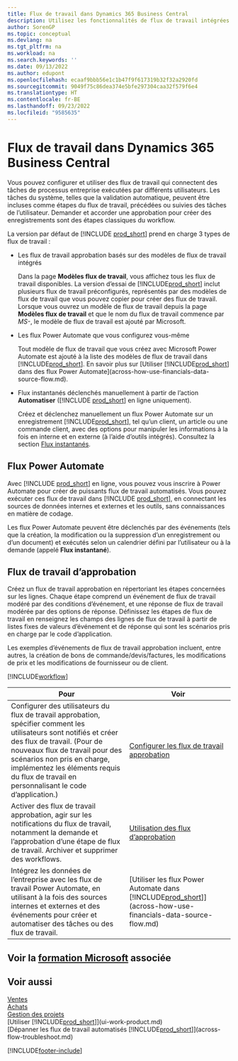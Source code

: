 ```yaml
---
title: Flux de travail dans Dynamics 365 Business Central
description: Utilisez les fonctionnalités de flux de travail intégrées pour configurer des flux de travail approbation afin de compléter les flux de travail automatisés basés sur Power Automate. Vous pouvez configurer des étapes pour affecter des tâches à différentes personnes dans le cadre des différentes tâches de processus métier.
author: SorenGP
ms.topic: conceptual
ms.devlang: na
ms.tgt_pltfrm: na
ms.workload: na
ms.search.keywords: ''
ms.date: 09/13/2022
ms.author: edupont
ms.openlocfilehash: ecaaf9bbb56e1c1b47f9f617319b32f32a2920fd
ms.sourcegitcommit: 9049f75c86dea374e5bfe297304caa32f579f6e4
ms.translationtype: HT
ms.contentlocale: fr-BE
ms.lasthandoff: 09/23/2022
ms.locfileid: "9585635"
---
```

# <a name="workflows-in-dynamics-365-business-central"></a>Flux de travail dans Dynamics 365 Business Central

Vous pouvez configurer et utiliser des flux de travail qui connectent des tâches de processus entreprise exécutées par différents utilisateurs. Les tâches du système, telles que la validation automatique, peuvent être incluses comme étapes du flux de travail, précédées ou suivies des tâches de l’utilisateur. Demander et accorder une approbation pour créer des enregistrements sont des étapes classiques du workflow.

La version par défaut de [!INCLUDE [prod_short](includes/prod_short.md)] prend en charge 3 types de flux de travail :

* Les flux de travail approbation basés sur des modèles de flux de travail intégrés

  Dans la page **Modèles flux de travail**, vous affichez tous les flux de travail disponibles. La version d’essai de [!INCLUDE[prod_short](includes/prod_short.md)] inclut plusieurs flux de travail préconfigurés, représentés par des modèles de flux de travail que vous pouvez copier pour créer des flux de travail. Lorsque vous ouvrez un modèle de flux de travail depuis la page **Modèles flux de travail** et que le nom du flux de travail commence par *MS-*, le modèle de flux de travail est ajouté par Microsoft.
  
* Les flux Power Automate que vous configurez vous-même

  Tout modèle de flux de travail que vous créez avec Microsoft Power Automate est ajouté à la liste des modèles de flux de travail dans [!INCLUDE[prod_short](includes/prod_short.md)]. En savoir plus sur [Utiliser [!INCLUDE[prod_short](includes/prod_short.md)] dans des flux Power Automate](across-how-use-financials-data-source-flow.md). 
  
* Flux instantanés déclenchés manuellement à partir de l’action **Automatiser** ([!INCLUDE [prod_short](includes/prod_short.md)] en ligne uniquement).

  Créez et déclenchez manuellement un flux Power Automate sur un enregistrement [!INCLUDE[prod_short](includes/prod_short.md)], tel qu’un client, un article ou une commande client, avec des options pour manipuler les informations à la fois en interne et en externe (à l’aide d’outils intégrés). Consultez la section [Flux instantanés](across-how-use-financials-data-source-flow.md#instant-flows).

## <a name="power-automate-flows"></a>Flux Power Automate

Avec [!INCLUDE [prod_short](includes/prod_short.md)] en ligne, vous pouvez vous inscrire à Power Automate pour créer de puissants flux de travail automatisés. Vous pouvez exécuter ces flux de travail dans [!INCLUDE [prod_short](includes/prod_short.md)], en connectant les sources de données internes et externes et les outils, sans connaissances en matière de codage.

Les flux Power Automate peuvent être déclenchés par des événements (tels que la création, la modification ou la suppression d’un enregistrement ou d’un document) et exécutés selon un calendrier défini par l’utilisateur ou à la demande (appelé **Flux instantané**).

## <a name="approval-workflows"></a>Flux de travail d’approbation

Créez un flux de travail approbation en répertoriant les étapes concernées sur les lignes. Chaque étape comprend un événement de flux de travail modéré par des conditions d’événement, et une réponse de flux de travail modérée par des options de réponse. Définissez les étapes de flux de travail en renseignez les champs des lignes de flux de travail à partir de listes fixes de valeurs d’événement et de réponse qui sont les scénarios pris en charge par le code d’application.<!--What are the "values"? Can we give an example?-->

Les exemples d’événements de flux de travail approbation incluent, entre autres, la création de bons de commande/devis/factures, les modifications de prix et les modifications de fournisseur ou de client.

[!INCLUDE[workflow](includes/workflow.md)]

| **Pour** | **Voir** |
|--|--|
| Configurer des utilisateurs du flux de travail approbation, spécifier comment les utilisateurs sont notifiés et créer des flux de travail. (Pour de nouveaux flux de travail pour des scénarios non pris en charge, implémentez les éléments requis du flux de travail en personnalisant le code d’application.) | [Configurer les flux de travail approbation](across-set-up-workflows.md) |
| Activer des flux de travail approbation, agir sur les notifications du flux de travail, notamment la demande et l’approbation d’une étape de flux de travail. Archiver et supprimer des workflows. | [Utilisation des flux d’approbation](across-use-workflows.md) |
| Intégrez les données de l’entreprise avec les flux de travail Power Automate, en utilisant à la fois des sources internes et externes et des événements pour créer et automatiser des tâches ou des flux de travail. | [Utiliser les flux Power Automate dans [!INCLUDE[prod_short](includes/prod_short.md)]](across-how-use-financials-data-source-flow.md) |

## <a name="see-related-microsoft-training"></a>Voir la [formation Microsoft](/training/modules/create-workflows/) associée

## <a name="see-also"></a>Voir aussi

[Ventes](sales-manage-sales.md)  
[Achats](purchasing-manage-purchasing.md)  
[Gestion des projets](projects-manage-projects.md)  
[Utiliser [!INCLUDE[prod_short](includes/prod_short.md)]](ui-work-product.md)  
[Dépanner les flux de travail automatisés [!INCLUDE[prod_short](includes/prod_short.md)]](across-flow-troubleshoot.md)  


[!INCLUDE[footer-include](includes/footer-banner.md)]
